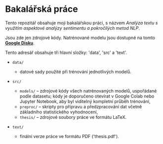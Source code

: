 # Bakalářská práce

Tento repozitář obsahuje moji bakalářskou práci, s názvem *Analýza textu s využitím aspektové analýzy sentimentu a pokročilých metod NLP*. 

Jsou zde jen zdrojové kódy.
Natrénované modelu jsou dostupné na tomto **[Google Disku](https://drive.google.com/drive/folders/12n4iub96XM-l5eNyVQbMEXZkoX4ytA68?usp=sharing)**.


Tento adresář obsahuje tři hlavní složky: 'data', 'src' a 'text'.

- `data/`
  - datové sady použité při trénování jednotlivých modelů.

- `src/`
  - `models/`  – zdrojové kódy všech natrénovaných modelů, uspořádané podle datasetu; kódy je doporučeno otevírat v Google Colab nebo Jupyter Notebook, aby byl viditelný kompletní průběh trénování,
  - `preproc/` – skripty pro přípravu a předzpracování dat včetně základního statistického vyhodnocení,
  - `thesis/`  – zdrojové soubory práce ve formátu LaTeX.

- `text/`
  - finální verze práce ve formátu PDF ('thesis.pdf').
